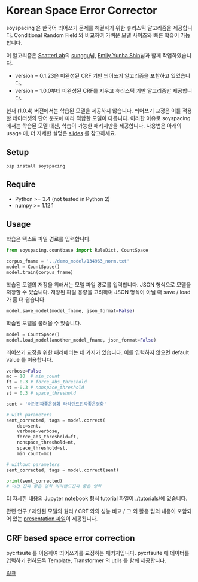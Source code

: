 # Korean Space Error Corrector

soyspacing 은 한국어 띄어쓰기 문제를 해결하기 위한 휴리스틱 알고리즘을 제공합니다. Conditional Random Field 와 비교하여 가벼운 모델 사이즈와 빠른 학습이 가능합니다. 

이 알고리즘은 [ScatterLab][scatter_url]의 [sunggu][sunggu_url]님, [Emily Yunha Shin][eyshin_url]님과 함께 작업하였습니다. 

- version = 0.1.23은 미완성된 CRF 기반 띄어쓰기 알고리즘을 포함하고 있었습니다. 
- version = 1.0.0부터 미완성된 CRF를 지우고 휴리스틱 기반 알고리즘만 제공합니다. 

현재 (1.0.4) 버전에서는 학습된 모델을 제공하지 않습니다. 띄어쓰기 교정은 이를 적용할 데이터셋의 단어 분포에 따라 적합한 모델이 다릅니다. 이러한 이유로 soyspacing 에서는 학습된 모델 대신, 학습이 가능한 패키지만을 제공합니다. 사용법은 아래의 usage 에, 더 자세한 설명은 [slides](https://raw.githubusercontent.com/lovit/soyspacing/master/tutorials/presentation.pdf) 를 참고하세요.

## Setup

```
pip install soyspacing
```

## Require

- Python >= 3.4 (not tested in Python 2)
- numpy >= 1.12.1

## Usage 

학습은 텍스트 파일 경로를 입력합니다. 

```python
from soyspacing.countbase import RuleDict, CountSpace

corpus_fname = '../demo_model/134963_norm.txt'
model = CountSpace()
model.train(corpus_fname)
```

학습된 모델의 저장을 위해서는 모델 파일 경로를 입력합니다. JSON 형식으로 모델을 저장할 수 있습니다. 저장된 파일 용량을 고려하며 JSON 형식이 아닐 때 save / load 가 좀 더 쉽습니다.

```python
model.save_model(model_fname, json_format=False)
```

학습된 모델을 불러올 수 있습니다. 

```python
model = CountSpace()
model.load_model(another_model_fname, json_format=False)
```

띄어쓰기 교정을 위한 패러메터는 네 가지가 있습니다. 이를 입력하지 않으면 default value 를 이용합니다. 

```python
verbose=False
mc = 10  # min_count
ft = 0.3 # force_abs_threshold
nt =-0.3 # nonspace_threshold
st = 0.3 # space_threshold

sent = '이건진짜좋은영화 라라랜드진짜좋은영화'

# with parameters
sent_corrected, tags = model.correct(
    doc=sent,
    verbose=verbose,
    force_abs_threshold=ft,
    nonspace_threshold=nt,
    space_threshold=st,
    min_count=mc)

# without parameters
sent_corrected, tags = model.correct(sent)

print(sent_corrected)
# 이건 진짜 좋은 영화 라라랜드진짜 좋은 영화
```

더 자세한 내용의 Jupyter notebook 형식 tutorial 파일이 ./tutorials/에 있습니다.

관련 연구 / 제안된 모델의 원리 / CRF 와의 성능 비교 / 그 외 활용 팁의 내용이 포함되어 있는 [presentation 파일][presentation]이 제공됩니다.  

## CRF based space error correction

pycrfsuite 를 이용하여 띄어쓰기를 교정하는 패키지입니다. pycrfsuite 에 데이터를 입력하기 편하도록 Template, Transformer 의 utils 를 함께 제공합니다. 

[링크][pycrfsuite_space]


[scatter_url]: http://www.scatterlab.co.kr/
[sunggu_url]: https://github.com/new21cccc
[eyshin_url]: https://github.com/eyshin05
[presentation]: /tutorials/presentation.pdf
[pycrfsuite_space]: https://github.com/lovit/pycrfsuite_spacing
